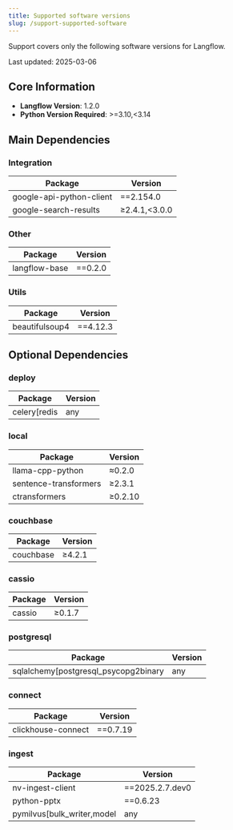 ```yaml
---
title: Supported software versions
slug: /support-supported-software
---
```


Support covers only the following software versions for Langflow.

Last updated: 2025-03-06

## Core Information
- **Langflow Version**: 1.2.0
- **Python Version Required**: >=3.10,<3.14

## Main Dependencies

### Integration
| Package | Version |
| ------- | ------- |
| google-api-python-client | ==2.154.0 |
| google-search-results | ≥2.4.1,<3.0.0 |

### Other
| Package | Version |
| ------- | ------- |
| langflow-base | ==0.2.0 |

### Utils
| Package | Version |
| ------- | ------- |
| beautifulsoup4 | ==4.12.3 |

## Optional Dependencies

### deploy
| Package | Version |
| ------- | ------- |
| celery[redis | any |

### local
| Package | Version |
| ------- | ------- |
| llama-cpp-python | ≈0.2.0 |
| sentence-transformers | ≥2.3.1 |
| ctransformers | ≥0.2.10 |

### couchbase
| Package | Version |
| ------- | ------- |
| couchbase | ≥4.2.1 |

### cassio
| Package | Version |
| ------- | ------- |
| cassio | ≥0.1.7 |

### postgresql
| Package | Version |
| ------- | ------- |
| sqlalchemy[postgresql_psycopg2binary | any |

### connect
| Package | Version |
| ------- | ------- |
| clickhouse-connect | ==0.7.19 |

### ingest
| Package | Version |
| ------- | ------- |
| nv-ingest-client | ==2025.2.7.dev0 |
| python-pptx | ==0.6.23 |
| pymilvus[bulk_writer,model | any |